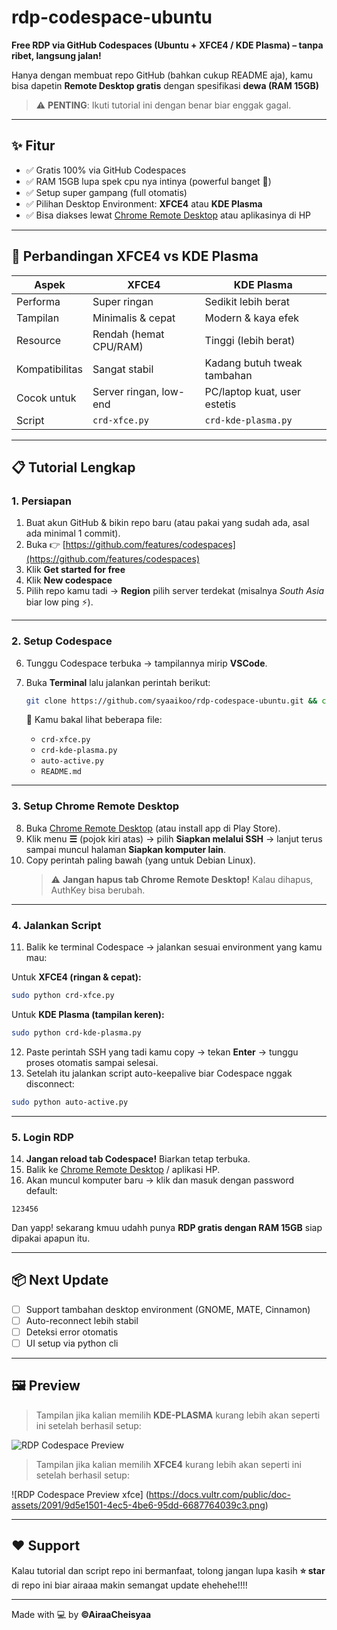 # rdp-codespace-ubuntu
**Free RDP via GitHub Codespaces (Ubuntu + XFCE4 / KDE Plasma) – tanpa ribet, langsung jalan!**  

Hanya dengan membuat repo GitHub (bahkan cukup README aja), kamu bisa dapetin **Remote Desktop gratis** dengan spesifikasi **dewa (RAM 15GB)**   

> ⚠️ **PENTING**: Ikuti tutorial ini dengan benar biar enggak gagal.  

---

## ✨ Fitur
- ✅ Gratis 100% via GitHub Codespaces  
- ✅ RAM 15GB lupa spek cpu nya intinya (powerful banget 🚀)  
- ✅ Setup super gampang (full otomatis)  
- ✅ Pilihan Desktop Environment: **XFCE4** atau **KDE Plasma**  
- ✅ Bisa diakses lewat [Chrome Remote Desktop](https://remotedesktop.google.com) atau aplikasinya di HP  

---

## 🧠 Perbandingan XFCE4 vs KDE Plasma

| Aspek | XFCE4 | KDE Plasma |
|-------|--------|-------------|
|  Performa | Super ringan | Sedikit lebih berat |
|  Tampilan | Minimalis & cepat | Modern & kaya efek |
|  Resource | Rendah (hemat CPU/RAM) | Tinggi (lebih berat) |
|  Kompatibilitas | Sangat stabil | Kadang butuh tweak tambahan |
|  Cocok untuk | Server ringan, low-end | PC/laptop kuat, user estetis |
|  Script | `crd-xfce.py` | `crd-kde-plasma.py` |

---

## 📋 Tutorial Lengkap

### 1. Persiapan
1. Buat akun GitHub & bikin repo baru (atau pakai yang sudah ada, asal ada minimal 1 commit).  
2. Buka 👉 [https://github.com/features/codespaces](https://github.com/features/codespaces)  
3. Klik **Get started for free**  
4. Klik **New codespace**  
5. Pilih repo kamu tadi → **Region** pilih server terdekat (misalnya *South Asia* biar low ping ⚡).  

---

### 2. Setup Codespace
6. Tunggu Codespace terbuka → tampilannya mirip **VSCode**.  
7. Buka **Terminal** lalu jalankan perintah berikut:  

   ```bash
   git clone https://github.com/syaaikoo/rdp-codespace-ubuntu.git && cd rdp-codespace-ubuntu && ls
   ```

   📂 Kamu bakal lihat beberapa file:  
   - `crd-xfce.py`  
   - `crd-kde-plasma.py`  
   - `auto-active.py`  
   - `README.md`

---

### 3. Setup Chrome Remote Desktop
8. Buka [Chrome Remote Desktop](https://remotedesktop.google.com) (atau install app di Play Store).  
9. Klik menu **☰** (pojok kiri atas) → pilih **Siapkan melalui SSH** → lanjut terus sampai muncul halaman **Siapkan komputer lain**.  
10. Copy perintah paling bawah (yang untuk Debian Linux).  
    > ⚠️ **Jangan hapus tab Chrome Remote Desktop!** Kalau dihapus, AuthKey bisa berubah.  

---

### 4. Jalankan Script
11. Balik ke terminal Codespace → jalankan sesuai environment yang kamu mau:  

   Untuk **XFCE4 (ringan & cepat):**
   ```bash
   sudo python crd-xfce.py
   ```

   Untuk **KDE Plasma (tampilan keren):**
   ```bash
   sudo python crd-kde-plasma.py
   ```

12. Paste perintah SSH yang tadi kamu copy → tekan **Enter** → tunggu proses otomatis sampai selesai.  
13. Setelah itu jalankan script auto-keepalive biar Codespace nggak disconnect:  

   ```bash
   sudo python auto-active.py
   ```

---

### 5. Login RDP
14. **Jangan reload tab Codespace!** Biarkan tetap terbuka.  
15. Balik ke [Chrome Remote Desktop](https://remotedesktop.google.com) / aplikasi HP.  
16. Akan muncul komputer baru → klik dan masuk dengan password default:  

   ```
   123456
   ```

   Dan yapp! sekarang kmuu udahh punya **RDP gratis dengan RAM 15GB** siap dipakai apapun itu.  

---

## 📦 Next Update
- [ ] Support tambahan desktop environment (GNOME, MATE, Cinnamon)  
- [ ] Auto-reconnect lebih stabil  
- [ ] Deteksi error otomatis  
- [ ] UI setup via python cli  

---

## 🖼️ Preview
> Tampilan jika kalian memilih **KDE-PLASMA** kurang lebih akan seperti ini setelah berhasil setup:  

![RDP Codespace Preview](https://kde.org/content/plasma-desktop/plasma-launcher.png)  

> Tampilan jika kalian memilih **XFCE4** kurang lebih akan seperti ini setelah berhasil setup:  

![RDP Codespace Preview xfce]
(https://docs.vultr.com/public/doc-assets/2091/9d5e1501-4ec5-4be6-95dd-6687764039c3.png)  

---

## ❤️ Support
Kalau tutorial dan script repo ini bermanfaat, tolong jangan lupa kasih **⭐ star** 
di repo ini biar airaaa makin semangat update ehehehe!!!!  

---

Made with 💻 by **©AiraaCheisyaa**
